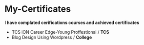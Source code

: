 # My-Certificates

**I have complated cerifications courses and achieved certificates**

- TCS iON Career Edge-Young Proffestional / **TCS**
- Blog Design Using Wordpress / **College**

